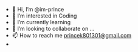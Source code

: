 - 👋 Hi, I’m @im-prince
- 👀 I’m interested in Coding
- 🌱 I’m currently learning 
- 💞️ I’m looking to collaborate on ...
- 📫 How to reach me princek801301@gmail.com
- 

<!---
im-prince/im-prince is a ✨ special ✨ repository because its `README.md` (this file) appears on your GitHub profile.
You can click the Preview link to take a look at your changes.
--->
